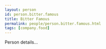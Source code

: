 ```yaml
---
layout: person
id: person.bitter.famous
title: Bitter Famous
permalink: people/person.bitter.famous.html
tags: [company.food]
---
```


Person details...
